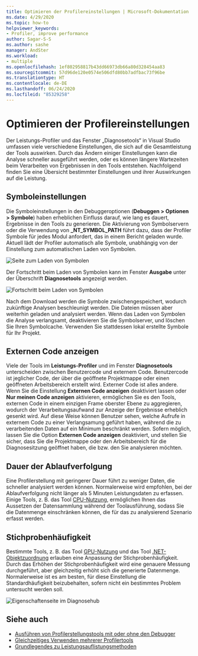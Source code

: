```yaml
---
title: Optimieren der Profilereinstellungen | Microsoft-Dokumentation
ms.date: 4/29/2020
ms.topic: how-to
helpviewer_keywords:
- Profiler, improve performance
author: Sagar-S-S
ms.author: sashe
manager: AndSter
ms.workload:
- multiple
ms.openlocfilehash: 1ef802958817b43dd66973db66a80d328454aa83
ms.sourcegitcommit: 57d96de120e0574e506dfd80bb7adfbac73f96be
ms.translationtype: HT
ms.contentlocale: de-DE
ms.lasthandoff: 06/24/2020
ms.locfileid: "85329258"
---
```

# <a name="optimizing-profiler-settings"></a>Optimieren der Profilereinstellungen

Der Leistungs-Profiler und das Fenster „Diagnosetools“ in Visual Studio umfassen viele verschiedene Einstellungen, die sich auf die Gesamtleistung der Tools auswirken. Durch das Ändern einiger Einstellungen kann die Analyse schneller ausgeführt werden, oder es können längere Wartezeiten beim Verarbeiten von Ergebnissen in den Tools entstehen. Nachfolgend finden Sie eine Übersicht bestimmter Einstellungen und ihrer Auswirkungen auf die Leistung.

## <a name="symbol-settings"></a>Symboleinstellungen

Die Symboleinstellungen in den Debuggeroptionen (**Debuggen > Optionen > Symbole**) haben erheblichen Einfluss darauf, wie lang es dauert, Ergebnisse in den Tools zu generieren. Die Aktivierung von Symbolservern oder die Verwendung von **_NT_SYMBOL_PATH** führt dazu, dass der Profiler Symbole für jedes Modul anfordert, das in einem Bericht geladen wurde. Aktuell lädt der Profiler automatisch alle Symbole, unabhängig von der Einstellung zum automatischen Laden von Symbolen.

![Seite zum Laden von Symbolen](../profiling/media/symbolloading.png "Seite zum Laden von Symbolen")

Der Fortschritt beim Laden von Symbolen kann im Fenster **Ausgabe** unter der Überschrift **Diagnosetools** angezeigt werden.

![Fortschritt beim Laden von Symbolen](../profiling/media/symbolloadingprogress.png "Fortschritt beim Laden von Symbolen")

Nach dem Download werden die Symbole zwischengespeichert, wodurch zukünftige Analysen beschleunigt werden. Die Dateien müssen aber weiterhin geladen und analysiert werden. Wenn das Laden von Symbolen die Analyse verlangsamt, deaktivieren Sie die Symbolserver, und löschen Sie Ihren Symbolcache. Verwenden Sie stattdessen lokal erstellte Symbole für Ihr Projekt.

## <a name="show-external-code"></a>Externen Code anzeigen

Viele der Tools im **Leistungs-Profiler** und im Fenster **Diagnosetools** unterscheiden zwischen Benutzercode und externem Code. Benutzercode ist jeglicher Code, der über die geöffnete Projektmappe oder einen geöffneten Arbeitsbereich erstellt wird. Externer Code ist alles andere. Wenn Sie die Einstellung **Externen Code anzeigen** deaktiviert lassen oder **Nur meinen Code anzeigen** aktivieren, ermöglichen Sie es den Tools, externen Code in einem einzigen Frame oberster Ebene zu aggregieren, wodurch der Verarbeitungsaufwand zur Anzeige der Ergebnisse erheblich gesenkt wird. Auf diese Weise können Benutzer sehen, welche Aufrufe in externem Code zu einer Verlangsamung geführt haben, während die zu verarbeitenden Daten auf ein Minimum beschränkt werden. Sofern möglich, lassen Sie die Option **Externen Code anzeigen** deaktiviert, und stellen Sie sicher, dass Sie die Projektmappe oder den Arbeitsbereich für die Diagnosesitzung geöffnet haben, die bzw. den Sie analysieren möchten.

## <a name="trace-duration"></a>Dauer der Ablaufverfolgung

Eine Profilerstellung mit geringerer Dauer führt zu weniger Daten, die schneller analysiert werden können. Normalerweise wird empfohlen, bei der Ablaufverfolgung nicht länger als 5 Minuten Leistungsdaten zu erfassen. Einige Tools, z. B. das Tool [CPU-Nutzung](../profiling/cpu-usage.md), ermöglichen Ihnen das Aussetzen der Datensammlung während der Toolausführung, sodass Sie die Datenmenge einschränken können, die für das zu analysierend Szenario erfasst werden.

## <a name="sampling-frequency"></a>Stichprobenhäufigkeit

Bestimmte Tools, z. B. das Tool [GPU-Nutzung](../profiling/cpu-usage.md) und das Tool [.NET-Objektzuordnung](../profiling/dotnet-alloc-tool.md) erlauben eine Anpassung der Stichprobenhäufigkeit. Durch das Erhöhen der Stichprobenhäufigkeit wird eine genauere Messung durchgeführt, aber gleichzeitig erhöht sich die generierte Datenmenge. Normalerweise ist es am besten, für diese Einstellung die Standardhäufigkeit beizubehalten, sofern nicht ein bestimmtes Problem untersucht werden soll.

![Eigenschaftenseite im Diagnosehub](../profiling/media/diaghubpropertiespage.png "Eigenschaftenseite im Diagnosehub")

## <a name="see-also"></a>Siehe auch

- [Ausführen von Profilerstellungstools mit oder ohne den Debugger](../profiling/running-profiling-tools-with-or-without-the-debugger.md)
- [Gleichzeitiges Verwenden mehrerer Profilertools](../profiling/use-multiple-profiler-tools-simultaneously.md)
- [Grundlegendes zu Leistungsauflistungsmethoden](../profiling/understanding-performance-collection-methods-perf-profiler.md)
